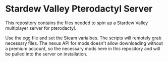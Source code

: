 # Stardew Valley Pterodactyl Server 

This repository contains the files needed to spin up a Stardew Valley multiplayer server for pterodactyl.

Use the egg file and set the Steam varialbes. The scripts will remotely grab necessary files. The nexus API for mods doesn't allow downloading without a premium account, so the necessary mods here in this repository and will be pulled into the server on installation.
